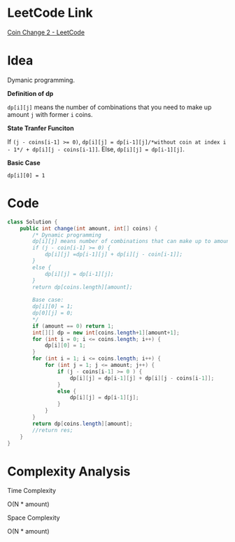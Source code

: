 # LeetCode Link

[Coin Change 2 - LeetCode](https://leetcode.com/problems/coin-change-2/)

# Idea

Dymanic programming.

**Definition of dp**

`dp[i][j]` means the number of combinations that you need to make up amount `j` with former `i` coins.

**State Tranfer Funciton**

If `(j - coins[i-1] >= 0)`, `dp[i][j] = dp[i-1][j]/*without coin at index i - 1*/ + dp[i][j - coins[i-1]]`. Else, `dp[i][j] = dp[i-1][j]`.

**Basic Case**

`dp[i][0] = 1`

# Code

```java
class Solution {
    public int change(int amount, int[] coins) {
        /* Dynamic programming
        dp[i][j] means number of combinations that can make up to amount j, only using former i coins.
        if (j - coin[i-1] >= 0) {
            dp[i][j] =dp[i-1][j] + dp[i][j - coin[i-1]];
        }
        else {
            dp[i][j] = dp[i-1][j];
        }
        return dp[coins.length][amount];
        
        Base case:
        dp[i][0] = 1;
        dp[0][j] = 0;
        */
        if (amount == 0) return 1;
        int[][] dp = new int[coins.length+1][amount+1];
        for (int i = 0; i <= coins.length; i++) {
            dp[i][0] = 1;
        }
        for (int i = 1; i <= coins.length; i++) {
            for (int j = 1; j <= amount; j++) {
                if (j - coins[i-1] >= 0 ) {
                    dp[i][j] = dp[i-1][j] + dp[i][j - coins[i-1]];
                }
                else {
                    dp[i][j] = dp[i-1][j];
                }
            }
        }
        return dp[coins.length][amount];
        //return res;
    }
} 
```

# Complexity Analysis

Time Complexity

O(N \* amount)

Space Complexity

O(N \* amount)
